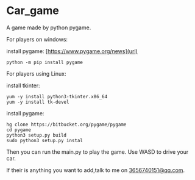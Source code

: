 # Car_game
A game made by python pygame.

For players on windows:

install pygame:
[https://www.pygame.org/news](url)
```
python -m pip install pygame
```

For players using Linux:

install tkinter:

```
yum -y install python3-tkinter.x86_64
yum -y install tk-devel
```

install pygame:

```
hg clone https://bitbucket.org/pygame/pygame 
cd pygame 
python3 setup.py build  
sudo python3 setup.py instal
```

Then you can run the main.py to play the game.
Use WASD to drive your car.

If their is anything you want to add,talk to me on 3656740151@qq.com.
